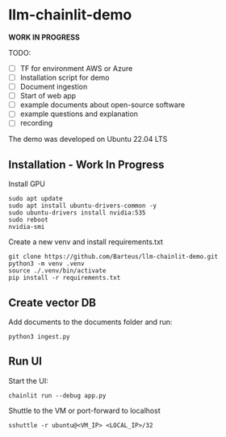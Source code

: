 # llm-chainlit-demo

**WORK IN PROGRESS**

TODO:

- [ ] TF for environment AWS or Azure
- [ ] Installation script for demo
- [ ] Document ingestion
- [ ] Start of web app
- [ ] example documents about open-source software
- [ ] example questions and explanation
- [ ] recording

The demo was developed on Ubuntu 22.04 LTS

## Installation - Work In Progress

Install GPU

```shell
sudo apt update
sudo apt install ubuntu-drivers-common -y
sudo ubuntu-drivers install nvidia:535
sudo reboot
nvidia-smi
```

Create a new venv and install requirements.txt

```shell
git clone https://github.com/Barteus/llm-chainlit-demo.git
python3 -m venv .venv
source ./.venv/bin/activate
pip install -r requirements.txt
```

## Create vector DB

Add documents to the documents folder and run:

```shell
python3 ingest.py
```

## Run UI

Start the UI:

```shell
chainlit run --debug app.py
```

Shuttle to the VM or port-forward to localhost

```shell
sshuttle -r ubuntu@<VM_IP> <LOCAL_IP>/32
```
